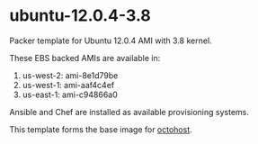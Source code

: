 ubuntu-12.0.4-3.8
=================

Packer template for Ubuntu 12.0.4 AMI with 3.8 kernel.

These EBS backed AMIs are available in:

1. us-west-2: ami-8e1d79be
2. us-west-1: ami-aaf4c4ef
3. us-east-1: ami-c94866a0

Ansible and Chef are installed as available provisioning systems.

This template forms the base image for [octohost](https://github.com/octohost/octohost).